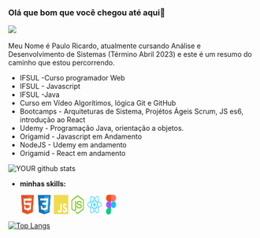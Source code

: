 ### Olá que bom que você chegou até aqui👋

[<img src="https://img.shields.io/badge/linkedin-%230077B5.svg?&style=for-the-badge&logo=linkedin&logoColor=white" />](https://www.linkedin.com/in/paulo-ricardo-rodrigues-a6ab8852/)

Meu Nome é Paulo Ricardo, atualmente cursando Análise e Desenvolvimento de Sistemas (Término Abril 2023) e este é um resumo do caminho que estou percorrendo.


- IFSUL  -Curso programador Web 
- IFSUL  - Javascript
- IFSUL  -Java
- Curso em Vídeo Algorítimos, lógica Git e GitHub
- Bootcamps - Arquiteturas de Sistema, Projétos Ágeis Scrum, JS es6, introdução ao React
- Udemy - Programação Java, orientação a objetos.
- Origamid - Javascript em Andamento
- NodeJS - Udemy em andamento
- Origamid - React em andamento



![YOUR github stats](https://github-readme-stats.vercel.app/api?username=Rodrigues-PauloRicardo)

- **minhas skills:**
 
  
  <img align="center" alt="HTML" height="40" width="30" src="https://raw.githubusercontent.com/devicons/devicon/master/icons/html5/html5-original.svg">  
  <img align="center" alt="CSS" height="40" width="30" src="https://raw.githubusercontent.com/devicons/devicon/master/icons/css3/css3-original.svg">
    <img align="center" alt="Js" height="40" width="30" src="https://raw.githubusercontent.com/devicons/devicon/master/icons/javascript/javascript-plain.svg">
      <img align="center" alt="Nodejs" height="40" width="30" src="https://raw.githubusercontent.com/devicons/devicon/master/icons/nodejs/nodejs-original.svg">  
  <img align="center" alt="React" height="40" width="30" src="https://raw.githubusercontent.com/devicons/devicon/master/icons/react/react-original.svg">
  <img align="center" alt="Lari-Figma" height="40" width="30" src="https://raw.githubusercontent.com/devicons/devicon/master/icons/figma/figma-original.svg">
[![Top Langs](https://github-readme-stats.vercel.app/api/top-langs/?username=Rodrigues-PauloRicardo&layout=compact)](https://github.com/reginokaa/github-readme-stats)


